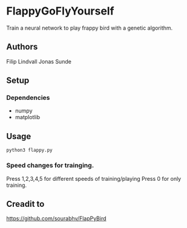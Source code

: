 FlappyGoFlyYourself
===================

Train a neural network to play frappy bird with a genetic algorithm.
## Authors
Filip Lindvall
Jonas Sunde

## Setup
### Dependencies
- numpy
- matplotlib


## Usage 
`python3 flappy.py`
### Speed changes for trainging. 
Press 1,2,3,4,5 for different speeds of training/playing
Press 0 for only training.

## Creadit to 
https://github.com/sourabhv/FlapPyBird


